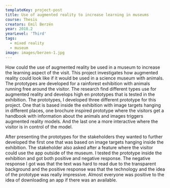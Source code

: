 ```yaml
---
templateKey: project-post
title: Use of augmented reality to increase learning in museums
course: Thesis
creators: Emil Berzén
year: 2018.2
yearLevel: 'Third'
tags:
  - mixed reality
  - museum
image: images/berzen-1.jpg
---
```


How could the use of augmented reality be used in a museum to increase the learning aspect of the visit. This project investigates how augmented reality could look like if it would be used in a science museum with animals. The prototypes are developed for a rainforest exhibition with animals running free around the visitor. The research find different types use for augmented reality and develops high en prototypes that is tested in the exhibition. The prototypes, I developed three different prototype for this project. One that is based inside the exhibition with image targets hanging in different places, one brochure inspired prototype where the visitors get a handbook with information about the animals and images triggers augmented reality models. And the last one a more interactive where the visitor is in control of the model.

<MauVideo id="0_6btr8o45" />


After presenting the prototypes for the stakeholders they wanted to further developed the first one that was based on image targets hanging inside the exhibition. The stakeholder also asked after a feature where the visitor could use the app outside of the museum. I tested the prototype inside the exhibition and got both positive and negative response. The negative response I got was that the text was hard to read due to the transparent background and the positive response was that the technology and the idea of the prototype was really impressive. Almost everyone was positive to the idea of downloading an app if there was an available.

<MauVideo id="0_o27wognn" />

